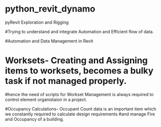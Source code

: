 # python_revit_dynamo
pyRevit Exploration and Rigging 

#Trying to understand and integrate Automation and Efficient flow of data.

#Automation and Data Management in Revit

# Worksets- Creating and Assigning items to worksets, becomes a bulky task if not managed properly.
#hence the need of scripts for Workset Management is always required to control element organistaion in a project.

#Occupancy Calculations- Occupant Count data is an important item which we constantly required to calculate design requirements
#and manage Fire and Occupancy of a building.

